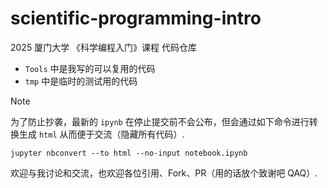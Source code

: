 # scientific-programming-intro

2025 厦门大学 《科学编程入门》课程 代码仓库

- `Tools` 中是我写的可以复用的代码
- `tmp` 中是临时的测试用的代码

> [!NOTE]
> 为了防止抄袭，最新的 `ipynb` 在停止提交前不会公布，但会通过如下命令进行转换生成 `html` 从而便于交流（隐藏所有代码）.
> 
> `jupyter nbconvert --to html --no-input notebook.ipynb`

欢迎与我讨论和交流，也欢迎各位引用、Fork、PR（用的话放个致谢吧 QAQ）.

